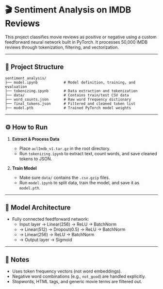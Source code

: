 # 🎬 Sentiment Analysis on IMDB Reviews

This project classifies movie reviews as positive or negative using a custom feedforward neural network built in PyTorch. It processes 50,000 IMDB reviews through tokenization, filtering, and vectorization.

---

## 📁 Project Structure

```
sentiment_analysis/
├── model.ipynb            # Model definition, training, and evaluation
├── tokenizing.ipynb       # Data extraction and tokenization
├── data/                  # Contains train/test CSV data
├── word_counts.json       # Raw word frequency dictionary
├── final_tokens.json      # Filtered and cleaned token list
├── model.pth              # Trained PyTorch model weights
```

---

## ⚙️ How to Run

1. **Extract & Process Data**
   - Place `aclImdb_v1.tar.gz` in the root directory.
   - Run `tokenizing.ipynb` to extract text, count words, and save cleaned tokens to JSON.

2. **Train Model**
   - Make sure `data/` contains the `.csv.gzip` files.
   - Run `model.ipynb` to split data, train the model, and save it as `model.pth`.

---

## 🧠 Model Architecture

- Fully connected feedforward network:
  - Input layer → Linear(256) → ReLU → BatchNorm
  - → Linear(512) → Dropout(0.5) → ReLU → BatchNorm
  - → Linear(256) → ReLU → BatchNorm
  - → Output layer → Sigmoid

---

## 🧪 Notes

- Uses token frequency vectors (not word embeddings).
- Negative word combinations (e.g., `not_good`) are handled explicitly.
- Stopwords, HTML tags, and generic movie terms are filtered out.
